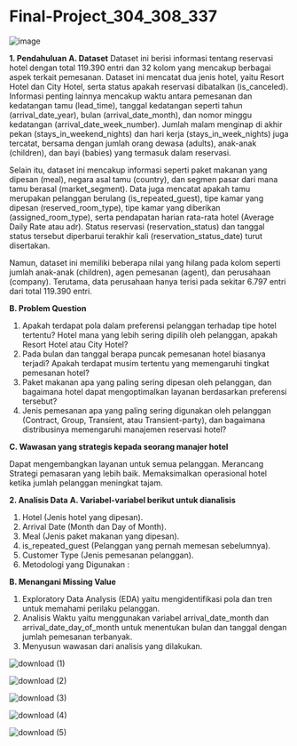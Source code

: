# Final-Project_304_308_337

![image](https://github.com/user-attachments/assets/ef8b9eda-a9b8-4e41-95a9-93169a15708b)

**1. Pendahuluan**
**A. Dataset**
Dataset ini berisi informasi tentang reservasi hotel dengan total 119.390 entri dan 32 kolom yang mencakup berbagai aspek terkait pemesanan. Dataset ini mencatat dua jenis hotel, yaitu Resort Hotel dan City Hotel, serta status apakah reservasi dibatalkan (is_canceled). Informasi penting lainnya mencakup waktu antara pemesanan dan kedatangan tamu (lead_time), tanggal kedatangan seperti tahun (arrival_date_year), bulan (arrival_date_month), dan nomor minggu kedatangan (arrival_date_week_number). Jumlah malam menginap di akhir pekan (stays_in_weekend_nights) dan hari kerja (stays_in_week_nights) juga tercatat, bersama dengan jumlah orang dewasa (adults), anak-anak (children), dan bayi (babies) yang termasuk dalam reservasi.

Selain itu, dataset ini mencakup informasi seperti paket makanan yang dipesan (meal), negara asal tamu (country), dan segmen pasar dari mana tamu berasal (market_segment). Data juga mencatat apakah tamu merupakan pelanggan berulang (is_repeated_guest), tipe kamar yang dipesan (reserved_room_type), tipe kamar yang diberikan (assigned_room_type), serta pendapatan harian rata-rata hotel (Average Daily Rate atau adr). Status reservasi (reservation_status) dan tanggal status tersebut diperbarui terakhir kali (reservation_status_date) turut disertakan.

Namun, dataset ini memiliki beberapa nilai yang hilang pada kolom seperti jumlah anak-anak (children), agen pemesanan (agent), dan perusahaan (company). Terutama, data perusahaan hanya terisi pada sekitar 6.797 entri dari total 119.390 entri.

**B. Problem Question**
1. Apakah terdapat pola dalam preferensi pelanggan terhadap tipe hotel tertentu? Hotel mana yang lebih sering dipilih oleh pelanggan, apakah Resort Hotel atau City Hotel?
2. Pada bulan dan tanggal berapa puncak pemesanan hotel biasanya terjadi? Apakah terdapat musim tertentu yang memengaruhi tingkat pemesanan hotel?
3. Paket makanan apa yang paling sering dipesan oleh pelanggan, dan bagaimana hotel dapat mengoptimalkan layanan berdasarkan preferensi tersebut?
4. Jenis pemesanan apa yang paling sering digunakan oleh pelanggan (Contract, Group, Transient, atau Transient-party), dan bagaimana distribusinya memengaruhi manajemen reservasi hotel?


**C. Wawasan yang strategis kepada seorang manajer hotel**

Dapat mengembangkan layanan untuk semua pelanggan.
Merancang Strategi pemasaran yang lebih baik.
Memaksimalkan operasional hotel ketika jumlah pelanggan meningkat tajam.

**2. Analisis Data**
**A. Variabel-variabel berikut untuk dianalisis**
1. Hotel (Jenis hotel yang dipesan).
2. Arrival Date (Month dan Day of Month).
3. Meal (Jenis paket makanan yang dipesan).
4. is_repeated_guest (Pelanggan yang pernah memesan sebelumnya).
5. Customer Type (Jenis pemesanan pelanggan).
6. Metodologi yang Digunakan :

**B. Menangani Missing Value**
1. Exploratory Data Analysis (EDA) yaitu mengidentifikasi pola dan tren untuk memahami perilaku pelanggan.
2. Analisis Waktu yaitu menggunakan variabel arrival_date_month dan arrival_date_day_of_month untuk menentukan bulan dan tanggal dengan jumlah pemesanan terbanyak.
3. Menyusun wawasan dari analisis yang dilakukan.



![download (1)](https://github.com/user-attachments/assets/2466f5b6-b5ab-4239-be00-af4bc7911ac1)



![download (2)](https://github.com/user-attachments/assets/90d9ae0f-f810-40be-bdae-8827f6b9cb4c)



![download (3)](https://github.com/user-attachments/assets/6ee86ac4-d9cd-40fe-8bea-71d8fa4a0783)


![download (4)](https://github.com/user-attachments/assets/5aec5786-4e3c-40d5-8893-af0a120d643a)



![download (5)](https://github.com/user-attachments/assets/04221e5b-442c-4ab3-a598-5a05bec820a3)





